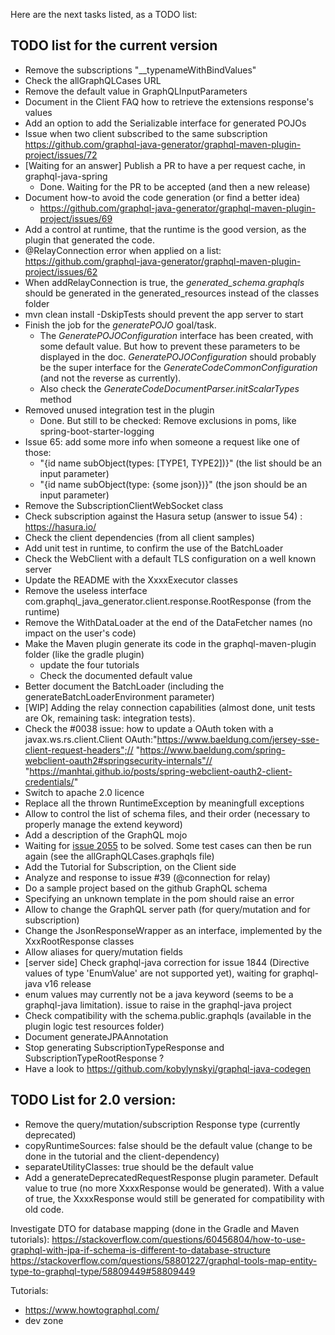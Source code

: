 Here are the next tasks listed, as a TODO list:


## TODO list for the current version
* Remove the subscriptions "__typenameWithBindValues"
* Check the allGraphQLCases URL
* Remove the default value in GraphQLInputParameters
* Document in the Client FAQ how to retrieve the extensions response's values
* Add an option to add the Serializable interface for generated POJOs
* Issue when two client subscribed to the same subscription
   https://github.com/graphql-java-generator/graphql-maven-plugin-project/issues/72
* [Waiting for an answer] Publish a PR to have a per request cache, in graphql-java-spring 
    * Done. Waiting for the PR to be accepted (and then a new release)
* Document how-to avoid the code generation (or find a better idea)
    * https://github.com/graphql-java-generator/graphql-maven-plugin-project/issues/69
* Add a control at runtime, that the runtime is the good version, as the plugin that generated the code.
* @RelayConnection error when applied on a list: https://github.com/graphql-java-generator/graphql-maven-plugin-project/issues/62
* When addRelayConnection is true, the _generated_schema.graphqls_ should be generated in the generated_resources instead of the classes folder
* mvn clean install -DskipTests should prevent the app server to start
* Finish the job for the _generatePOJO_ goal/task.
    * The _GeneratePOJOConfiguration_ interface has been created, with some default value. But how to prevent these parameters to be displayed in the doc. _GeneratePOJOConfiguration_ should probably be the super interface for the _GenerateCodeCommonConfiguration_ (and not the reverse as currently).
    * Also check the _GenerateCodeDocumentParser.initScalarTypes_ method 
* Removed unused integration test in the plugin 
    * Done. But still to be checked: Remove exclusions in poms, like spring-boot-starter-logging
* Issue 65: add some more info when someone a request like one of those:
    * "{id name subObject(types: [TYPE1, TYPE2])}"   (the list should be an input parameter)
    * "{id name subObject(type: {some json})}"       (the json should be an input parameter)
* Remove the SubscriptionClientWebSocket class
* Check subscription against the Hasura setup (answer to issue 54) : https://hasura.io/
* Check the client dependencies (from all client samples)
* Add unit test in runtime, to confirm the use of the BatchLoader
* Check the WebClient with a default TLS configuration on a well known server
* Update the README with the XxxxExecutor classes
* Remove the useless interface  com.graphql_java_generator.client.response.RootResponse (from the runtime)
* Remove the WithDataLoader at the end of the DataFetcher names (no impact on the user's code)
* Make the Maven plugin generate its code in the graphql-maven-plugin folder (like the gradle plugin)
    * update the four tutorials
    * Check the documented default value
* Better document the BatchLoader (including the generateBatchLoaderEnvironment parameter)
* [WIP] Adding the relay connection capabilities (almost done, unit tests are Ok, remaining task: integration tests).
* Check the #0038 issue: how to update a OAuth token with a javax.ws.rs.client.Client 
	OAuth:"https://www.baeldung.com/jersey-sse-client-request-headers";//
	"https://www.baeldung.com/spring-webclient-oauth2#springsecurity-internals"//
	"https://manhtai.github.io/posts/spring-webclient-oauth2-client-credentials/"
* Switch to apache 2.0 licence
* Replace all the thrown RuntimeException by meaningfull exceptions
* Allow to control the list of schema files, and their order (necessary to properly manage the extend keyword)
* Add a description of the GraphQL mojo
* Waiting for [issue 2055](https://github.com/graphql-java/graphql-java/issues/2055) to be solved. Some test cases can then be run again (see the allGraphQLCases.graphqls file)
* Add the Tutorial for Subscription, on the Client side
* Analyze and response to issue #39 (@connection for relay)
* Do a sample project based on the github GraphQL schema
* Specifying an unknown template in the pom should raise an error
* Allow to change the GraphQL server path (for query/mutation and for subscription)
* Change the JsonResponseWrapper as an interface, implemented by the XxxRootResponse classes
* Allow aliases for query/mutation fields
* [server side] Check graphql-java correction for issue 1844 (Directive values of type 'EnumValue' are not supported yet), waiting for graphql-java v16 release
* enum values may currently not be a java keyword (seems to be a graphql-java limitation). issue to raise in the graphql-java project
* Check compatibility with the schema.public.graphqls (available in the plugin logic test resources folder)
* Document generateJPAAnnotation 
* Stop generating SubscriptionTypeResponse and SubscriptionTypeRootResponse ?
* Have a look to https://github.com/kobylynskyi/graphql-java-codegen

## TODO List for 2.0 version:
* Remove the query/mutation/subscription Response type (currently deprecated)
* copyRuntimeSources: false should be the default value (change to be done in the tutorial and the client-dependency)
* separateUtilityClasses: true should be the default value
* Add a generateDeprecatedRequestResponse plugin parameter. Default value to true (no more XxxxResponse would be generated). With a value of true, the XxxxResponse would still be generated for compatibility with old code.



Investigate DTO for database mapping (done in the Gradle and Maven tutorials):
https://stackoverflow.com/questions/60456804/how-to-use-graphql-with-jpa-if-schema-is-different-to-database-structure
https://stackoverflow.com/questions/58801227/graphql-tools-map-entity-type-to-graphql-type/58809449#58809449


Tutorials:
- https://www.howtographql.com/
- dev zone

